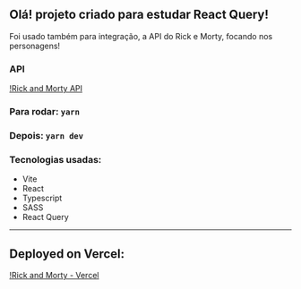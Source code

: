 ## Olá! projeto criado para estudar React Query!

Foi usado também para integração, a API do Rick e Morty, focando nos personagens!

### API
[!Rick and Morty API]('https://rickandmortyapi.com/documentation/#character')

### Para rodar: ``yarn``

### Depois: ``yarn dev``

### Tecnologias usadas:
- Vite
- React
- Typescript
- SASS
- React Query
---
## Deployed on Vercel:

[!Rick and Morty - Vercel]('https://rick-and-morty-react-query-iota.vercel.app/')

